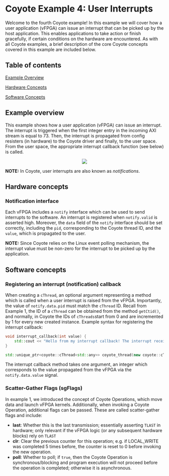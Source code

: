 # Coyote Example 4: User Interrupts
Welcome to the fourth Coyote example! In this example we will cover how a user application (vFPGA) can issue an interrupt that can be picked up by the host application. This enables applications to take action or finish gracefully, if certain conditions on the hardware are encountered. As with all Coyote examples, a brief description of the core Coyote concepts covered in this example are included below.

## Table of contents
[Example Overview](#example-overview)

[Hardware Concepts](#hardware-concepts)

[Software Concepts](#software-concepts)

## Example overview
This example shows how a user application (vFPGA) can issue an interrupt. The interrupt is triggered when the first integer entry in the incoming AXI stream is equal to 73. Then, the interrupt is propagated from config resisters (in hardware) to the Coyote driver and finally, to the user space. From the user space, the appropriate interrupt callback function (see below) is called.

<div align="center">
  <img src="img/interrupts_flow.png">
</div>

**NOTE:** In Coyote, user interrupts are also known as *notifications*.

## Hardware concepts
### Notification interface
Each vFPGA includes a `notify` interface which can be used to send interrupts to the software. An interrupt is registered when `notify.valid` is asserted high. Moreover, the `data` field of the `notify` interface should be set correctly, including the `pid`, corresponding to the Coyote thread ID, and the `value`, which is propagated to the user. 

**NOTE:** Since Coyote relies on the Linux event polling mechanism, the interrupt value must be non-zero for the interrupt to be picked up by the application.

## Software concepts

### Registering an interrupt (notification) callback
When creating a `cThread`, an optional argument representing a method which is called when a user interrupt is raised from the vFPGA. Importantly, the value of `notify.data.pid` must match the `cThread` ID. Recall from Example 1, the ID of a `cThread` can be obtained from the method `getCtid()`, and normally, in Coyote the IDs of `cThreads`start from 0 and are incremented by 1 for every new created instance. Example syntax for registering the interrupt callback:
```C++
void interrupt_callback(int value) {
    std::cout << "Hello from my interrupt callback! The interrupt received a value: " << value << std::endl;
}

std::unique_ptr<coyote::cThread<std::any>> coyote_thread(new coyote::cThread<std::any>(0, getpid(), 0, nullptr, interrupt_callback));
```

The interrupt callback method takes one argument, an integer which corresponds to the value propagated from the vFPGA via the `notify.data.value` signal.

### Scatter-Gather Flags (sgFlags)
In example 1, we introduced the concept of Coyote Operations, which move data and launch vFPGA kernels. Additionally, when invoking a Coyote Operation, additional flags can be passed. These are called scatter-gather flags and include:
- **last**: Whether this is the last transmission; essentially asserting `TLAST` in hardware; only relevant if the vFPGA logic (or any subsequent hardware blocks) rely on `TLAST`
- **clr**: Clear the previous counter for this operation; e.g. if LOCAL_WRITE was completed 5 times before, the counter is reset to 0 before invoking the new operation.
- **poll**: Whether to poll; if `true`, then the Coyote Operation is synchronous/blocking and program execution will not proceed before the operation is completed; otherwise it is asynchronous.
